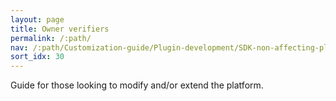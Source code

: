 ```yaml
---
layout: page
title: Owner verifiers
permalink: /:path/
nav: /:path/Customization-guide/Plugin-development/SDK-non-affecting-plugins/Owner-verifiers-plugins
sort_idx: 30
---
```


Guide for those looking to modify and/or extend the platform.